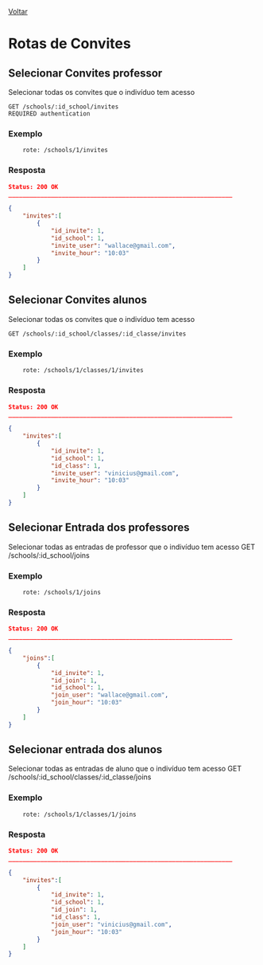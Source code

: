 [Voltar](menu.md)

# Rotas de Convites

## Selecionar Convites professor <a name="invite_professor"></a>

Selecionar todas os convites que o indivíduo tem acesso

	GET /schools/:id_school/invites
	REQUIRED authentication

### Exemplo

```
	rote: /schools/1/invites
```

### Resposta

```json
Status: 200 OK
_______________________________________________________________

{
    "invites":[
    	{
    		"id_invite": 1,
    		"id_school": 1,
    		"invite_user": "wallace@gmail.com",
    		"invite_hour": "10:03"
    	}
    ]
}
```
## Selecionar Convites alunos <a name="invite_student"></a>

Selecionar todas os convites que o indivíduo tem acesso

	GET /schools/:id_school/classes/:id_classe/invites
	

### Exemplo

```
	rote: /schools/1/classes/1/invites
```

### Resposta

```json
Status: 200 OK
_______________________________________________________________

{
    "invites":[
    	{
    		"id_invite": 1,
    		"id_school": 1,
    		"id_class": 1,
    		"invite_user": "vinicius@gmail.com",
    		"invite_hour": "10:03"
    	}
    ]
}
```

## Selecionar Entrada dos professores <a name="join_professor"></a>

Selecionar todas as entradas de professor que o indivíduo tem acesso
GET /schools/:id_school/joins
### Exemplo

```
	rote: /schools/1/joins
```

### Resposta

```json
Status: 200 OK
_______________________________________________________________

{
    "joins":[
    	{
    		"id_invite": 1,
    		"id_join": 1,
    		"id_school": 1,
    		"join_user": "wallace@gmail.com",
    		"join_hour": "10:03"
    	}
    ]
}
```
## Selecionar entrada dos alunos <a name="join_student"></a>

Selecionar todas as entradas de aluno que o indivíduo tem acesso
GET /schools/:id_school/classes/:id_classe/joins
### Exemplo

```
	rote: /schools/1/classes/1/joins
```

### Resposta

```json
Status: 200 OK
_______________________________________________________________

{
    "invites":[
    	{
    		"id_invite": 1,
    		"id_school": 1,
    		"id_join": 1,
    		"id_class": 1,
    		"join_user": "vinicius@gmail.com",
    		"join_hour": "10:03"
    	}
    ]
}
```